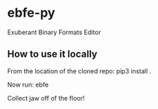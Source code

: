 # ebfe-py

Exuberant Binary Formats Editor


## How to use it locally

From the location of the cloned repo:
    pip3 install .

Now run:
    ebfe

Collect jaw off of the floor!

